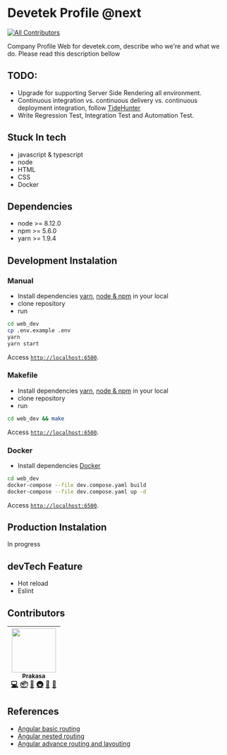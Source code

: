 # Devetek Profile @next

[![All Contributors](https://img.shields.io/badge/all_contributors-1-orange.svg?style=flat-square)](#contributors)

Company Profile Web for devetek.com, describe who we're and what we do. Please read this description bellow

## TODO:

- Upgrade for supporting Server Side Rendering all environment.
- Continuous integration vs. continuous delivery vs. continuous deployment integration, follow [TideHunter](https://github.com/prakasa1904/webhook-terpusat-mpw)
- Write Regression Test, Integration Test and Automation Test.

## Stuck In tech

- javascript & typescript
- node
- HTML
- CSS
- Docker

## Dependencies

- node >= 8.12.0
- npm >= 5.6.0
- yarn >= 1.9.4

## Development Instalation

### Manual

- Install dependencies [yarn](https://yarnpkg.com/lang/en/docs/install/), [node & npm](https://github.com/creationix/nvm#installation) in your local
- clone repository
- run

```sh
cd web_dev
cp .env.example .env
yarn
yarn start
```

Access [`http://localhost:6500`](http://localhost:6500).

### Makefile

- Install dependencies [yarn](https://yarnpkg.com/lang/en/docs/install/), [node & npm](https://github.com/creationix/nvm#installation) in your local
- clone repository
- run

```sh
cd web_dev && make
```

Access [`http://localhost:6500`](http://localhost:6500).

### Docker

- Install dependencies [Docker](https://docs.docker.com/install/)

```sh
cd web_dev
docker-compose --file dev.compose.yaml build
docker-compose --file dev.compose.yaml up -d
```

Access [`http://localhost:6500`](http://localhost:6500).

## Production Instalation

In progress

## devTech Feature

- Hot reload
- Eslint

## Contributors

<!-- ALL-CONTRIBUTORS-LIST:START - Do not remove or modify this section -->
<!-- prettier-ignore -->
| [<img src="https://avatars1.githubusercontent.com/u/6983524?v=4" width="100px;"/><br /><sub><b>Prakasa</b></sub>](http://www.terpusat.com)<br />[💻](https://github.com/arivin29/web_dev/commits?author=prakasa1904 "Code") [📦](#platform-prakasa1904 "Packaging/porting to new platform") [🔌](#plugin-prakasa1904 "Plugin/utility libraries") [🚇](#infra-prakasa1904 "Infrastructure (Hosting, Build-Tools, etc)") [👀](#review-prakasa1904 "Reviewed Pull Requests") [🔧](#tool-prakasa1904 "Tools") |
| :---: |

<!-- ALL-CONTRIBUTORS-LIST:END -->

## References

- [Angular basic routing](https://blog.angular-university.io/angular2-router/)
- [Angular nested routing](https://blog.angular-university.io/angular-2-router-nested-routes-and-nested-auxiliary-routes-build-a-menu-navigation-system/)
- [Angular advance routing and layouting](https://thinkster.io/tutorials/building-real-world-angular-2-apps/page-layout-and-routing)
